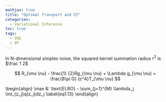 ```yaml
---
mathjax: true
title: "Optimal Transport and VI"
categories:
  - Variational Inference
toc: true
tags:
  - VAE
  - OT
---
```


In N-dimensional simplex noise, the squared kernel summation radius $r^2$ is $\frac 1 2$

$$ R_{\mu \nu} - \frac{1} {2}Rg_{\mu \nu} + \Lambda g_{\mu \nu} = \frac{8\pi G} {c^4}T_{\mu \nu} $$

\begin{align}
  \max &\: \text{ELBO} - \sum_{j=1}^{M} \lambda_j \int_{z_j}q(z_j)dz_j \label{eq1.13}
\end{align}